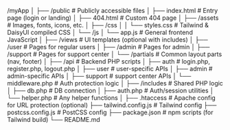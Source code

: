/myApp
│
├── /public # Publicly accessible files
│ ├── index.html # Entry page (login or landing)
│ ├── 404.html # Custom 404 page
│ ├── /assets # Images, fonts, icons, etc.
│ ├── /css
│ │ └── styles.css # Tailwind & DaisyUI compiled CSS
│ └── /js
│ └── app.js # General frontend JavaScript
│
├── /views # UI templates (optional with includes)
│ ├── /user # Pages for regular users
│ ├── /admin # Pages for admin
│ ├── /support # Pages for support center
│ └── /partials # Common layout parts (nav, footer)
│
├── /api # Backend PHP scripts
│ ├── auth # login.php, register.php, logout.php
│ ├── user # user-specific APIs
│ ├── admin # admin-specific APIs
│ ├── support # support center APIs
│ └── middleware.php # Auth protection logic
│
├── /includes # Shared PHP logic
│ ├── db.php # DB connection
│ ├── auth.php # Auth/session utilities
│ └── helper.php # Any helper functions
│
├── .htaccess # Apache config for URL protection (optional)
├── tailwind.config.js # Tailwind config
├── postcss.config.js # PostCSS config
├── package.json # npm scripts (for Tailwind build)
└── README.md
